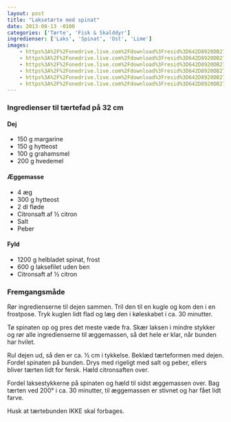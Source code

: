 ```yaml
---
layout: post
title: "Laksetærte med spinat"
date: 2013-08-13 -0100
categories: ['Tærte', 'Fisk & Skalddyr']
ingredienser: ['Laks', 'Spinat', 'Ost', 'Lime']
images:
    - https%3A%2F%2Fonedrive.live.com%2Fdownload%3Fresid%3D642D8920DB2784EE!126020
    - https%3A%2F%2Fonedrive.live.com%2Fdownload%3Fresid%3D642D8920DB2784EE!126025
    - https%3A%2F%2Fonedrive.live.com%2Fdownload%3Fresid%3D642D8920DB2784EE!126026
    - https%3A%2F%2Fonedrive.live.com%2Fdownload%3Fresid%3D642D8920DB2784EE!126028
    - https%3A%2F%2Fonedrive.live.com%2Fdownload%3Fresid%3D642D8920DB2784EE!126027
    - https%3A%2F%2Fonedrive.live.com%2Fdownload%3Fresid%3D642D8920DB2784EE!126029
---
```


### Ingredienser til tærtefad på 32 cm

#### Dej
-   150 g margarine
-   150 g hytteost
-   100 g grahamsmel
-   200 g hvedemel

#### Æggemasse
-   4 æg
-   300 g hytteost
-   2 dl fløde
-   Citronsaft af ½ citron
-   Salt
-   Peber


#### Fyld
-   1200 g helbladet spinat, frost
-   600 g laksefilet uden ben
-   Citronsaft af ½ citron


### Fremgangsmåde
Rør ingredienserne til dejen sammen. Tril den til en kugle og kom den i en frostpose. Tryk kuglen lidt flad og læg den i køleskabet i ca. 30 minutter.

Tø spinaten op og pres det meste væde fra. Skær laksen i mindre stykker og rør alle ingredienserne til æggemassen, så det hele er klar, når bunden har hvilet.

Rul dejen ud, så den er ca. ½ cm i tykkelse. Beklæd tærteformen med dejen. Fordel spinaten på bunden. Drys med rigeligt med salt og peber, ellers bliver tærten lidt for fersk. Hæld citronsaften over.

Fordel laksestykkerne på spinaten og hæld til sidst æggemassen over. Bag tærten ved 200&deg; i ca. 30 minutter, til æggemassen er stivnet og har fået lidt farve.

Husk at tærtebunden IKKE skal forbages.
